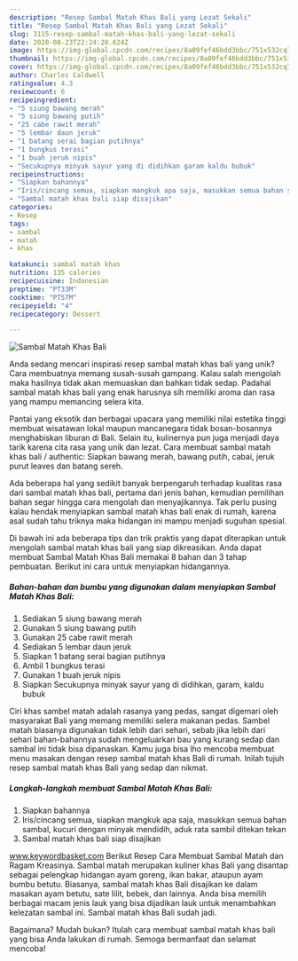 ```yaml
---
description: "Resep Sambal Matah Khas Bali yang Lezat Sekali"
title: "Resep Sambal Matah Khas Bali yang Lezat Sekali"
slug: 3115-resep-sambal-matah-khas-bali-yang-lezat-sekali
date: 2020-08-23T22:24:28.624Z
image: https://img-global.cpcdn.com/recipes/8a09fef46bdd3bbc/751x532cq70/sambal-matah-khas-bali-foto-resep-utama.jpg
thumbnail: https://img-global.cpcdn.com/recipes/8a09fef46bdd3bbc/751x532cq70/sambal-matah-khas-bali-foto-resep-utama.jpg
cover: https://img-global.cpcdn.com/recipes/8a09fef46bdd3bbc/751x532cq70/sambal-matah-khas-bali-foto-resep-utama.jpg
author: Charles Caldwell
ratingvalue: 4.3
reviewcount: 6
recipeingredient:
- "5 siung bawang merah"
- "5 siung bawang putih"
- "25 cabe rawit merah"
- "5 lembar daun jeruk"
- "1 batang serai bagian putihnya"
- "1 bungkus terasi"
- "1 buah jeruk nipis"
- "Secukupnya minyak sayur yang di didihkan garam kaldu bubuk"
recipeinstructions:
- "Siapkan bahannya"
- "Iris/cincang semua, siapkan mangkuk apa saja, masukkan semua bahan sambal, kucuri dengan minyak mendidih, aduk rata sambil ditekan tekan"
- "Sambal matah khas bali siap disajikan"
categories:
- Resep
tags:
- sambal
- matah
- khas

katakunci: sambal matah khas 
nutrition: 135 calories
recipecuisine: Indonesian
preptime: "PT33M"
cooktime: "PT57M"
recipeyield: "4"
recipecategory: Dessert

---
```



![Sambal Matah Khas Bali](https://img-global.cpcdn.com/recipes/8a09fef46bdd3bbc/751x532cq70/sambal-matah-khas-bali-foto-resep-utama.jpg)

Anda sedang mencari inspirasi resep sambal matah khas bali yang unik? Cara membuatnya memang susah-susah gampang. Kalau salah mengolah maka hasilnya tidak akan memuaskan dan bahkan tidak sedap. Padahal sambal matah khas bali yang enak harusnya sih memiliki aroma dan rasa yang mampu memancing selera kita.

Pantai yang eksotik dan berbagai upacara yang memiliki nilai estetika tinggi membuat wisatawan lokal maupun mancanegara tidak bosan-bosannya menghabiskan liburan di Bali. Selain itu, kulinernya pun juga menjadi daya tarik karena cita rasa yang unik dan lezat. Cara membuat sambal matah khas bali / authentic: Siapkan bawang merah, bawang putih, cabai, jeruk purut leaves dan batang sereh.

Ada beberapa hal yang sedikit banyak berpengaruh terhadap kualitas rasa dari sambal matah khas bali, pertama dari jenis bahan, kemudian pemilihan bahan segar hingga cara mengolah dan menyajikannya. Tak perlu pusing kalau hendak menyiapkan sambal matah khas bali enak di rumah, karena asal sudah tahu triknya maka hidangan ini mampu menjadi suguhan spesial.


Di bawah ini ada beberapa tips dan trik praktis yang dapat diterapkan untuk mengolah sambal matah khas bali yang siap dikreasikan. Anda dapat membuat Sambal Matah Khas Bali memakai 8 bahan dan 3 tahap pembuatan. Berikut ini cara untuk menyiapkan hidangannya.

<!--inarticleads1-->

##### Bahan-bahan dan bumbu yang digunakan dalam menyiapkan Sambal Matah Khas Bali:

1. Sediakan 5 siung bawang merah
1. Gunakan 5 siung bawang putih
1. Gunakan 25 cabe rawit merah
1. Sediakan 5 lembar daun jeruk
1. Siapkan 1 batang serai bagian putihnya
1. Ambil 1 bungkus terasi
1. Gunakan 1 buah jeruk nipis
1. Siapkan Secukupnya minyak sayur yang di didihkan, garam, kaldu bubuk


Ciri khas sambel matah adalah rasanya yang pedas, sangat digemari oleh masyarakat Bali yang memang memiliki selera makanan pedas. Sambel matah biasanya digunakan tidak lebih dari sehari, sebab jika lebih dari sehari bahan-bahannya sudah mengeluarkan bau yang kurang sedap dan sambal ini tidak bisa dipanaskan. Kamu juga bisa lho mencoba membuat menu masakan dengan resep sambal matah khas Bali di rumah. Inilah tujuh resep sambal matah khas Bali yang sedap dan nikmat. 

<!--inarticleads2-->

##### Langkah-langkah membuat Sambal Matah Khas Bali:

1. Siapkan bahannya
1. Iris/cincang semua, siapkan mangkuk apa saja, masukkan semua bahan sambal, kucuri dengan minyak mendidih, aduk rata sambil ditekan tekan
1. Sambal matah khas bali siap disajikan


www.keywordbasket.com Berikut Resep Cara Membuat Sambal Matah dan Ragam Kreasinya. Sambal matah merupakan kuliner khas Bali yang disantap sebagai pelengkap hidangan ayam goreng, ikan bakar, ataupun ayam bumbu betutu. Biasanya, sambal matah khas Bali disajikan ke dalam masakan ayam betutu, sate lilit, bebek, dan lainnya. Anda bisa memilih berbagai macam jenis lauk yang bisa dijadikan lauk untuk menambahkan kelezatan sambal ini. Sambal matah khas Bali sudah jadi. 

Bagaimana? Mudah bukan? Itulah cara membuat sambal matah khas bali yang bisa Anda lakukan di rumah. Semoga bermanfaat dan selamat mencoba!
